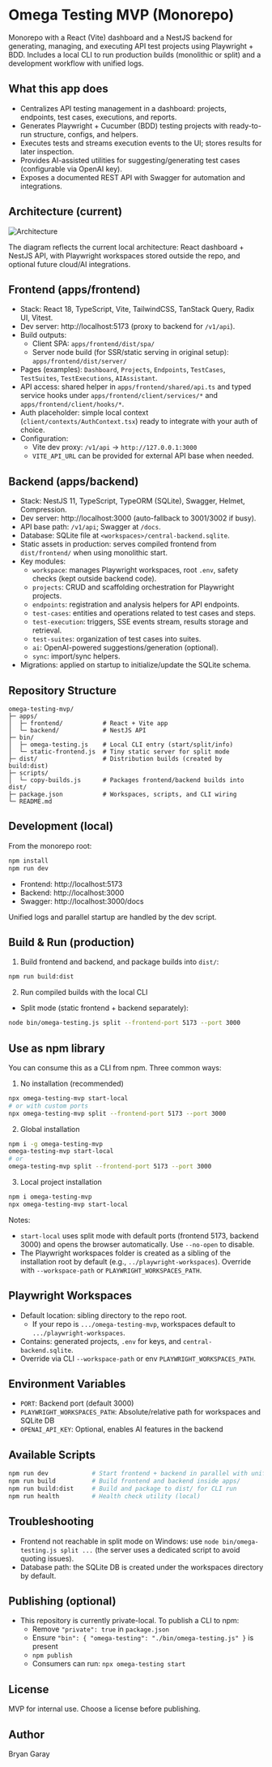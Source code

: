 # Omega Testing MVP (Monorepo)

Monorepo with a React (Vite) dashboard and a NestJS backend for generating, managing, and executing API test projects using Playwright + BDD. Includes a local CLI to run production builds (monolithic or split) and a development workflow with unified logs.

## What this app does

- Centralizes API testing management in a dashboard: projects, endpoints, test cases, executions, and reports.
- Generates Playwright + Cucumber (BDD) testing projects with ready-to-run structure, configs, and helpers.
- Executes tests and streams execution events to the UI; stores results for later inspection.
- Provides AI-assisted utilities for suggesting/generating test cases (configurable via OpenAI key).
- Exposes a documented REST API with Swagger for automation and integrations.

## Architecture (current)

![Architecture](apps/frontend/arquitectura.png)

The diagram reflects the current local architecture: React dashboard + NestJS API, with Playwright workspaces stored outside the repo, and optional future cloud/AI integrations.

## Frontend (apps/frontend)

- Stack: React 18, TypeScript, Vite, TailwindCSS, TanStack Query, Radix UI, Vitest.
- Dev server: http://localhost:5173 (proxy to backend for `/v1/api`).
- Build outputs:
  - Client SPA: `apps/frontend/dist/spa/`
  - Server node build (for SSR/static serving in original setup): `apps/frontend/dist/server/`
- Pages (examples): `Dashboard`, `Projects`, `Endpoints`, `TestCases`, `TestSuites`, `TestExecutions`, `AIAssistant`.
- API access: shared helper in `apps/frontend/shared/api.ts` and typed service hooks under `apps/frontend/client/services/*` and `apps/frontend/client/hooks/*`.
- Auth placeholder: simple local context (`client/contexts/AuthContext.tsx`) ready to integrate with your auth of choice.
- Configuration:
  - Vite dev proxy: `/v1/api` → `http://127.0.0.1:3000`
  - `VITE_API_URL` can be provided for external API base when needed.

## Backend (apps/backend)

- Stack: NestJS 11, TypeScript, TypeORM (SQLite), Swagger, Helmet, Compression.
- Dev server: http://localhost:3000 (auto-fallback to 3001/3002 if busy).
- API base path: `/v1/api`; Swagger at `/docs`.
- Database: SQLite file at `<workspaces>/central-backend.sqlite`.
- Static assets in production: serves compiled frontend from `dist/frontend/` when using monolithic start.
- Key modules:
  - `workspace`: manages Playwright workspaces, root `.env`, safety checks (kept outside backend code).
  - `projects`: CRUD and scaffolding orchestration for Playwright projects.
  - `endpoints`: registration and analysis helpers for API endpoints.
  - `test-cases`: entities and operations related to test cases and steps.
  - `test-execution`: triggers, SSE events stream, results storage and retrieval.
  - `test-suites`: organization of test cases into suites.
  - `ai`: OpenAI-powered suggestions/generation (optional).
  - `sync`: import/sync helpers.
- Migrations: applied on startup to initialize/update the SQLite schema.

## Repository Structure

```
omega-testing-mvp/
├─ apps/
│  ├─ frontend/           # React + Vite app
│  └─ backend/            # NestJS API
├─ bin/
│  ├─ omega-testing.js    # Local CLI entry (start/split/info)
│  └─ static-frontend.js  # Tiny static server for split mode
├─ dist/                  # Distribution builds (created by build:dist)
├─ scripts/
│  └─ copy-builds.js      # Packages frontend/backend builds into dist/
├─ package.json           # Workspaces, scripts, and CLI wiring
└─ README.md
```

## Development (local)

From the monorepo root:

```bash
npm install
npm run dev
```

- Frontend: http://localhost:5173
- Backend: http://localhost:3000
- Swagger: http://localhost:3000/docs

Unified logs and parallel startup are handled by the dev script.

## Build & Run (production)

1) Build frontend and backend, and package builds into `dist/`:

```bash
npm run build:dist
```

2) Run compiled builds with the local CLI

- Split mode (static frontend + backend separately):

```bash
node bin/omega-testing.js split --frontend-port 5173 --port 3000
```

## Use as npm library

You can consume this as a CLI from npm. Three common ways:

1) No installation (recommended)

```bash
npx omega-testing-mvp start-local
# or with custom ports
npx omega-testing-mvp split --frontend-port 5173 --port 3000
```

2) Global installation

```bash
npm i -g omega-testing-mvp
omega-testing-mvp start-local
# or
omega-testing-mvp split --frontend-port 5173 --port 3000
```

3) Local project installation

```bash
npm i omega-testing-mvp
npx omega-testing-mvp start-local
```

Notes:
- `start-local` uses split mode with default ports (frontend 5173, backend 3000) and opens the browser automatically. Use `--no-open` to disable.
- The Playwright workspaces folder is created as a sibling of the installation root by default (e.g., `../playwright-workspaces`). Override with `--workspace-path` or `PLAYWRIGHT_WORKSPACES_PATH`.

## Playwright Workspaces

- Default location: sibling directory to the repo root.
  - If your repo is `.../omega-testing-mvp`, workspaces default to `.../playwright-workspaces`.
- Contains: generated projects, `.env` for keys, and `central-backend.sqlite`.
- Override via CLI `--workspace-path` or env `PLAYWRIGHT_WORKSPACES_PATH`.

## Environment Variables

- `PORT`: Backend port (default 3000)
- `PLAYWRIGHT_WORKSPACES_PATH`: Absolute/relative path for workspaces and SQLite DB
- `OPENAI_API_KEY`: Optional, enables AI features in the backend

## Available Scripts

```bash
npm run dev            # Start frontend + backend in parallel with unified logs
npm run build          # Build frontend and backend inside apps/
npm run build:dist     # Build and package to dist/ for CLI run
npm run health         # Health check utility (local)
```

## Troubleshooting

- Frontend not reachable in split mode on Windows: use `node bin/omega-testing.js split ...` (the server uses a dedicated script to avoid quoting issues).
- Database path: the SQLite DB is created under the workspaces directory by default.

## Publishing (optional)

- This repository is currently private-local. To publish a CLI to npm:
  - Remove `"private": true` in `package.json`
  - Ensure `"bin": { "omega-testing": "./bin/omega-testing.js" }` is present
  - `npm publish`
  - Consumers can run: `npx omega-testing start`

## License

MVP for internal use. Choose a license before publishing.

## Author

Bryan Garay
